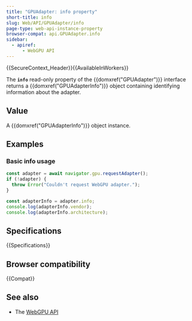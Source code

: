 ```yaml
---
title: "GPUAdapter: info property"
short-title: info
slug: Web/API/GPUAdapter/info
page-type: web-api-instance-property
browser-compat: api.GPUAdapter.info
sidebar:
  - apiref:
      - WebGPU API
---
```


{{SecureContext_Header}}{{AvailableInWorkers}}

The **`info`** read-only property of the
{{domxref("GPUAdapter")}} interface returns a {{domxref("GPUAdapterInfo")}} object containing identifying information about the adapter.

## Value

A {{domxref("GPUAdapterInfo")}} object instance.

## Examples

### Basic info usage

```js
const adapter = await navigator.gpu.requestAdapter();
if (!adapter) {
  throw Error("Couldn't request WebGPU adapter.");
}

const adapterInfo = adapter.info;
console.log(adapterInfo.vendor);
console.log(adapterInfo.architecture);
```

## Specifications

{{Specifications}}

## Browser compatibility

{{Compat}}

## See also

- The [WebGPU API](/en-US/docs/Web/API/WebGPU_API)
